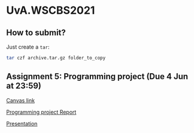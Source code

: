 # UvA.WSCBS2021

## How to submit?
Just create a `tar`:
```bash
tar czf archive.tar.gz folder_to_copy
```


## Assignment 5: Programming project (Due 4 Jun at 23:59)
[Canvas link](https://canvas.uva.nl/courses/21462/assignments/229782)

[Programming project Report](https://www.overleaf.com/9792538461mbkkmwvzfdgg)

[Presentation](https://docs.google.com/presentation/d/1OTBm1WQmkzmfH3Enj_fb6iziJmerdfX1P3P9wCNsoQ0/edit?usp=sharing)
